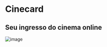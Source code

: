 # Cinecard

## Seu ingresso do cinema online

![image](https://github.com/gabrielEmilio00/cinecard/assets/72055099/cec0c166-8ed2-4f05-ae84-d069b0926673)
